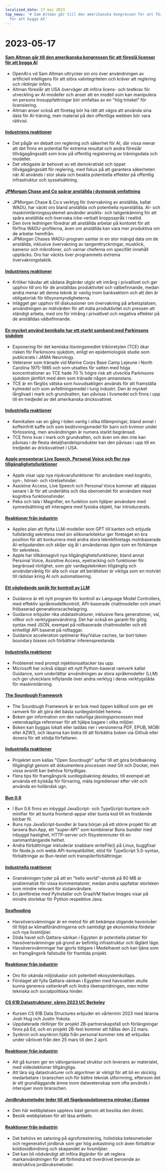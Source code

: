 ```yaml
---
localized_date: 17 maj 2023
top_news: '# Sam Altman går till den amerikanska kongressen för att föreslå licenser
  för att bygga AI'
---
```


# 2023-05-17

#### [Sam Altman går till den amerikanska kongressen för att föreslå licenser för att bygga AI](https://www.reuters.com/technology/openai-chief-goes-before-us-congress-propose-licenses-building-ai-2023-05-16/)

- OpenAI:s vd Sam Altman uttrycker sin oro över användningen av artificiell intelligens för att störa valintegriteten och kräver att reglering och riktlinjer införs.
- Altman föreslår att USA överväger att införa licens- och testkrav för utveckling av AI-modeller och anser att en modell som kan manipulera en persons trosuppfattningar bör omfattas av en "hög tröskel" för licensiering.
- Altman anser också att företag bör ha rätt att vägra att använda sina data för AI-träning, men material på den offentliga webben bör vara rättvist.

#### [Industriens reaktioner](http://news.ycombinator.com/item?id=35960125)

- Det pågår en debatt om reglering och säkerhet för AI, där vissa menar att det finns en potential för extrema resultat och andra föreslår tillvägagångssätt som krav på offentlig registrering av träningsdata och modeller.
- Det viktigaste är behovet av ett demokratiskt och öppet tillvägagångssätt för reglering, med fokus på att garantera säkerheten när AI används i stor skala och beakta potentiella effekter på offentlig infrastruktur och sysselsättning.

#### [JPMorgan Chase and Co spårar anställda i dystopisk omfattning](https://old.reddit.com/r/antiwork/comments/13ijhae/came_back_to_a_post_here_but_it_was_removed_from/)

- JPMorgan Chase & Co:s verktyg för övervakning av anställda, kallat WADU, har väckt oro bland anställda och potentiella nyanställda. AI- och maskininlärningssystemet använder ansikts- och taligenkänning för att spåra anställda och övervaka icke-verbalt kroppsspråk i realtid.
- Den övre ledningen föredrar att anställda arbetar på kontoret för att förfina WADU-profilerna, även om anställda kan vara mer produktiva om de arbetar hemifrån.
- JPMorgan Chases WADU-program samlar in en stor mängd data om de anställda, inklusive övervakning av tangenttryckningar, musklick, kameror och mikrofoner, och varnar cheferna om specifikt innehåll upptäcks. Oro har väckts över programmets extrema övervakningstaktik.

#### [Industriens reaktioner](http://news.ycombinator.com/item?id=35959865)

- Kritiker hävdar att sådana åtgärder utgör ett intrång i privatlivet och ger upphov till oro för de anställdas produktivitet och välbefinnande, medan andra menar att denna teknik är vanlig inom banksektorn och att den är obligatorisk för tillsynsmyndigheterna.
- Inlägget ger upphov till diskussioner om övervakning på arbetsplatsen, användningen av mätvärden för att mäta produktivitet och pressen att ständigt arbeta, med oro för intrång i privatlivet och negativa effekter på de anställdas välbefinnande.

#### [En mycket använd kemikalie har ett starkt samband med Parkinsons sjukdom](https://www.science.org/content/article/widely-used-chemical-strongly-linked-parkinson-s-disease)

- Exponering för det kemiska lösningsmedlet trikloretylen (TCE) ökar risken för Parkinsons sjukdom, enligt en epidemiologisk studie som publicerats i JAMA Neurology.
- Veteraner som tränade vid Marine Corps Base Camp Lejeune i North Carolina 1975-1985 och som utsattes för vatten med höga koncentrationer av TCE hade 70 % högre risk att utveckla Parkinsons sjukdom jämfört med dem som tränade någon annanstans.
- TCE är en färglös vätska som huvudsakligen används för att framställa kylmedel och som avfettningsmedel i tung industri. Den är mycket långlivad i mark och grundvatten, kan påvisas i livsmedel och finns i upp till en tredjedel av det amerikanska dricksvattnet.

#### [Industriella reaktioner](http://news.ycombinator.com/item?id=35960018)

- Kemikalien var en gång i tiden vanlig i olika tillämpningar, bland annat i koffeinfritt kaffe och som bedövningsmedel för barn och kvinnor under förlossning, men användningen är numera starkt begränsad.
- TCE finns kvar i mark och grundvatten, och även om den inte kan påvisas i de flesta detaljhandelsprodukter kan den påvisas i upp till en tredjedel av dricksvattnet i USA.

#### [Apple presenterar Live Speech, Personal Voice och fler nya tillgänglighetsfunktioner](https://www.apple.com/newsroom/2023/05/apple-previews-live-speech-personal-voice-and-more-new-accessibility-features/)

- Apple visar upp nya mjukvarufunktioner för användare med kognitiv, syn-, hörsel- och rörelsehinder.
- Assistive Access, Live Speech och Personal Voice kommer att släppas senare i år för att underlätta och öka oberoendet för användare med kognitiva funktionshinder.
- Peka och tala i Magnifier, en funktion som hjälper användare med synnedsättning att interagera med fysiska objekt, har introducerats.

#### [Reaktioner från industrin](http://news.ycombinator.com/item?id=35960663)

- Apples plan att flytta LLM-modeller som GPT till kanten och erbjuda fullständig sekretess med sin silikonarkitektur ger företaget en bra position för att konkurrera med andra stora teknikföretags molnbaserade AI-erbjudanden och skiljer sig åt i användarnas ögon som en förkämpe för sekretess.
- Apple har tillkännagivit nya tillgänglighetsfunktioner, bland annat Personal Voice, Assistive Access, eyetracking och funktioner för begränsad rörlighet, som gör vardagstekniken tillgänglig och användarvänlig för alla och visar att berättelser är viktiga som en motvikt till rädslan kring AI och automatisering.

#### [Ett vägledande språk för kontroll av LLM](https://github.com/microsoft/guidance)

- Guidance är ett nytt program för kontroll av Language Model Controllers, med effektiv språkmodellkontroll, API-baserade chattmodeller och smart fröbaserad generationscachelagring.
- Guidance erbjuder rika utdatastrukturer, inklusive flera generationer, val, villkor och verktygsanvändning. Det har också en garanti för giltig syntax med JSON, exempel på rollbaserade chattmodeller och ett enhetligt API baserat på rolltaggar.
- Guidance acceleration optimerar Key/Value caches, tar bort token boundary biases och förbättrar inferensprestanda.

#### [Industriella reaktioner](http://news.ycombinator.com/item?id=35963936)

- Problemet med prompt injektionsattacker tas upp.
- Microsoft har också släppt ett nytt Python-baserat ramverk kallat Guidance, som underlättar användningen av stora språkmodeller (LLM) och ger utvecklare inflytande över andra verktyg i deras verktygslåda för maskininlärning.

#### [The Sourdough Framework](https://github.com/hendricius/the-sourdough-framework)

- The Sourdough Framework är en bok med öppen källkod som ger ett ramverk för att göra det bästa surdegsbrödet hemma.
- Boken ger information om den naturliga jäsningsprocessen med vetenskapliga referenser för att hjälpa bagare i olika miljöer.
- Boken kan byggas lokalt eller laddas ner i versionerna PDF, EPUB, MOBI eller AZW3, och läsarna kan bidra till att förbättra boken via Github eller donera för att stödja författaren.

#### [Industriella reaktioner](http://news.ycombinator.com/item?id=35961590)

- Projektet som kallas "Open Sourdough" syftar till att göra brödbakning tillgängligt genom att dokumentera processen med Git och Docker, men vissa avsnitt kan behöva förtydligas.
- Flera tips för framgångsrik surdegsbakning delades, till exempel att använda ett kylskåp för förvaring, mäta ingredienser efter vikt och använda en holländsk ugn.

#### [Bun 0.6](https://bun.sh/blog/bun-v0.6.0)

- I Bun 0.6 finns en inbyggd JavaScript- och TypeScript-buntare och minifier för att bunta frontend-appar eller bunta kod till en fristående körbar fil.
- Buns nya JavaScript-bundler är bara början på ett större projekt för att lansera Bun.App, ett "super-API" som kombinerar Buns bundler med inbyggd hastighet, HTTP-server och filsystemrouter till en sammanhängande helhet.
- Andra förbättringar inkluderar snabbare writeFile() på Linux, buggfixar för Node.js och webb API-kompatibilitet, stöd för TypeScript 5.0-syntax, förbättringar av Bun-testet och transpilerförbättringar.

#### [Industriella reaktioner](http://news.ycombinator.com/item?id=35965483)

- Granskningen tyder på att en "hello world"-storlek på 90 MB är problematisk för vissa kommentatorer, medan andra uppfattar storleken som mindre relevant för slutanvändare.
- En jämförelse med PyInstaller och GraalVM Native Images visar på mindre storlekar för Python respektive Java.

#### [Seaflooding](https://unchartedterritories.tomaspueyo.com/p/seaflooding)

- Havsöversvämningar är en metod för att bekämpa stigande havsnivåer till följd av klimatförändringarna och samtidigt ge ekonomiska fördelar och nya livsmiljöer.
- Döda havet och Qattara-sänkan i Egypten är potentiella platser för havsöversvämningar på grund av befintlig infrastruktur och låglänt läge.
- Havsöversvämningar har gjorts tidigare i Medelhavet och kan tjäna som en framgångsrik fallstudie för framtida projekt.

#### [Reaktioner från industrin](http://news.ycombinator.com/item?id=35957814)

- Oro för okända miljöskador och potentiell ekosystemkollaps.
- Förslaget att fylla Qattara-sänkan i Egypten med havsvatten skulle kunna generera vattenkraft och lindra ökenspridningen, men möter tekniska och socialpolitiska hinder.

#### [CS 61B Datastrukturer, våren 2023 UC Berkeley](https://sp23.datastructur.es/)

- Kursen CS 61B Data Structures erbjuder en vårtermin 2023 med lärarna Josh Hug och Justin Yokota.
- Uppdaterade riktlinjer för projekt 2B-partnerskapsfall och förlängningar finns på Ed, och en projekt 2B-fest kommer att hållas den 22 mars.
- Synkron och asynkron hjälp från personal kommer inte att erbjudas under vårlovet från den 25 mars till den 2 april.

#### [Reaktioner från industrin](http://news.ycombinator.com/item?id=35957811)

- Att gå kursen ger en välorganiserad struktur och leverans av materialet, med videolektioner tillgängliga.
- Att lära sig datastrukturer och algoritmer är viktigt för att bli en skicklig medarbetare i branschen och för bättre teknisk utformning, eftersom det är ett grundläggande ämne inom datavetenskap som ofta används i intervjuer inom branschen.

#### [Jordbruksmetoder leder till att fågelpopulationerna minskar i Europa](https://www.pnas.org/doi/full/10.1073/pnas.2216573120)

- Den här webbplatsen upplevs bäst genom att besöka den direkt.
- Besök webbplatsen för att läsa artikeln.

#### [Reaktioner från industrin](http://news.ycombinator.com/item?id=35958876)

- Det behövs en satsning på agroforestrering, holistiska betesmetoder och regenerativt jordbruk som ger hög avkastning och även förbättrar koldioxidbindning och skapandet av livsmiljöer.
- Det kan bli nödvändigt att införa åtgärder för att reglera markanvändningen för att förhindra ett överdrivet beroende av destruktiva jordbruksmetoder.
